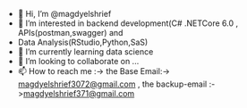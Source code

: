 - 👋 Hi, I’m @magdyelshrief
- 👀 I’m interested in backend development(C# .NETCore 6.0 , APIs(postman,swagger) and 
- Data Analysis(RStudio,Python,SaS)
- 🌱 I’m currently learning data science
- 💞️ I’m looking to collaborate on ...
- 📫 How to reach me :-> the Base Email:-> magdyelshrief3072@gmail.com ,  the backup-email :->magdyelshrief371@gmail.com

<!---
magdyelshrief/magdyelshrief is a ✨ special ✨ repository because its `README.md` (this file) appears on your GitHub profile.
You can click the Preview link to take a look at your changes.
--->
